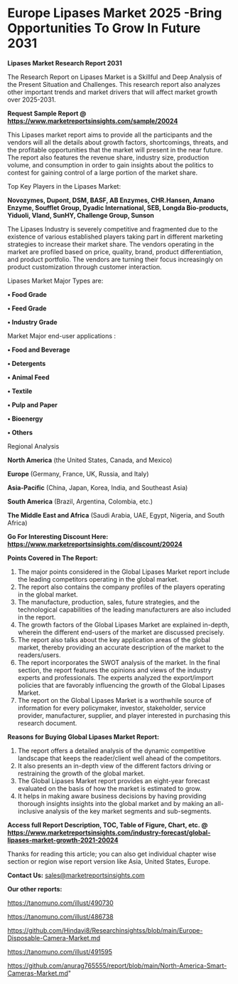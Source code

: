 # Europe Lipases Market 2025 -Bring Opportunities To Grow In Future 2031

<strong>Lipases Market Research Report 2031</strong>

The Research Report on Lipases Market is a Skillful and Deep Analysis of the Present Situation and Challenges. This research report also analyzes other important trends and market drivers that will affect market growth over 2025-2031.

<strong>Request Sample Report @ <a href=https://www.marketreportsinsights.com/sample/20024>https://www.marketreportsinsights.com/sample/20024</a></strong>

This Lipases market report aims to provide all the participants and the vendors will all the details about growth factors, shortcomings, threats, and the profitable opportunities that the market will present in the near future. The report also features the revenue share, industry size, production volume, and consumption in order to gain insights about the politics to contest for gaining control of a large portion of the market share.

Top Key Players in the Lipases Market:

<strong>Novozymes, Dupont, DSM, BASF, AB Enzymes, CHR.Hansen, Amano Enzyme, Soufflet Group, Dyadic International, SEB, Longda Bio-products, Yiduoli, Vland, SunHY, Challenge Group, Sunson</strong>

The Lipases Industry is severely competitive and fragmented due to the existence of various established players taking part in different marketing strategies to increase their market share. The vendors operating in the market are profiled based on price, quality, brand, product differentiation, and product portfolio. The vendors are turning their focus increasingly on product customization through customer interaction.

Lipases Market Major Types are:

<strong>• Food Grade

• Feed Grade

• Industry Grade</strong>

Market Major end-user applications :

<strong>• Food and Beverage

• Detergents

• Animal Feed

• Textile

• Pulp and Paper

• Bioenergy

• Others</strong>

Regional Analysis

</u><strong><b>North America</b></strong> (the United States, Canada, and Mexico)

<strong><b>Europe </b></strong>(Germany, France, UK, Russia, and Italy)

<strong><b>Asia-Pacific</b></strong> (China, Japan, Korea, India, and Southeast Asia)

<strong><b>South America</b></strong> (Brazil, Argentina, Colombia, etc.)

<strong><b>The Middle East and Africa</b></strong> (Saudi Arabia, UAE, Egypt, Nigeria, and South Africa)

<strong>Go For Interesting Discount Here: <a href=https://www.marketreportsinsights.com/discount/20024>https://www.marketreportsinsights.com/discount/20024</a></strong>

<strong>Points Covered in The Report:</strong>
<ol>
  <li>The major points considered in the Global Lipases Market report include the leading competitors operating in the global market.</li>
  <li>The report also contains the company profiles of the players operating in the global market.</li>
  <li>The manufacture, production, sales, future strategies, and the technological capabilities of the leading manufacturers are also included in the report.</li>
  <li>The growth factors of the Global Lipases Market are explained in-depth, wherein the different end-users of the market are discussed precisely.</li>
  <li>The report also talks about the key application areas of the global market, thereby providing an accurate description of the market to the readers/users.</li>
  <li>The report incorporates the SWOT analysis of the market. In the final section, the report features the opinions and views of the industry experts and professionals. The experts analyzed the export/import policies that are favorably influencing the growth of the Global Lipases Market.</li>
  <li>The report on the Global Lipases Market is a worthwhile source of information for every policymaker, investor, stakeholder, service provider, manufacturer, supplier, and player interested in purchasing this research document.</li>
</ol>
<strong>Reasons for Buying Global Lipases Market Report:</strong>

<ol>
  <li>The report offers a detailed analysis of the dynamic competitive landscape that keeps the reader/client well ahead of the competitors.</li>
  <li>It also presents an in-depth view of the different factors driving or restraining the growth of the global market.</li>
  <li>The Global Lipases Market report provides an eight-year forecast evaluated on the basis of how the market is estimated to grow.</li>
  <li>It helps in making aware business decisions by having providing thorough insights insights into the global market and by making an all-inclusive analysis of the key market segments and sub-segments.</li>
</ol>
<strong>Access full Report Description, TOC, Table of Figure, Chart, etc. @ <a href=https://www.marketreportsinsights.com/industry-forecast/global-lipases-market-growth-2021-20024>https://www.marketreportsinsights.com/industry-forecast/global-lipases-market-growth-2021-20024</a></strong>


Thanks for reading this article; you can also get individual chapter wise section or region wise report version like Asia, United States, Europe.

<strong>Contact Us:</strong>
sales@marketreportsinsights.com

<strong>Our other reports:</strong>

<a href=https://tanomuno.com/illust/490730>https://tanomuno.com/illust/490730</a>

<a href=https://tanomuno.com/illust/486738>https://tanomuno.com/illust/486738</a>

<a href=https://github.com/Hindavi8/Researchinsightss/blob/main/Europe-Disposable-Camera-Market.md>https://github.com/Hindavi8/Researchinsightss/blob/main/Europe-Disposable-Camera-Market.md</a>

<a href=https://tanomuno.com/illust/491595>https://tanomuno.com/illust/491595</a>

<a href=https://github.com/anurag765555/report/blob/main/North-America-Smart-Cameras-Market.md>https://github.com/anurag765555/report/blob/main/North-America-Smart-Cameras-Market.md</a>"
